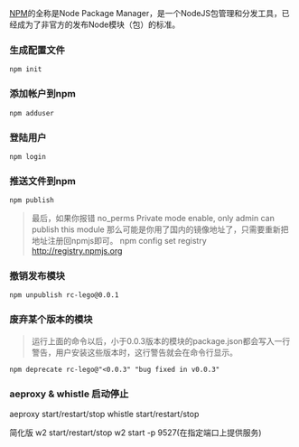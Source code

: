 [NPM](https://www.npmjs.com/)的全称是Node Package Manager，是一个NodeJS包管理和分发工具，已经成为了非官方的发布Node模块（包）的标准。

### 生成配置文件
```
npm init
```

### 添加帐户到npm
```
npm adduser
```

### 登陆用户
```
npm login
```

### 推送文件到npm
```
npm publish
```

> 最后，如果你报错
> no_perms Private mode enable, only admin can publish this module
> 那么可能是你用了国内的镜像地址了，只需要重新把地址注册回npmjs即可。
> npm config set registry http://registry.npmjs.org

### 撤销发布模块
```
npm unpublish rc-lego@0.0.1
```

### 废弃某个版本的模块
> 运行上面的命令以后，小于0.0.3版本的模块的package.json都会写入一行警告，用户安装这些版本时，这行警告就会在命令行显示。

```
npm deprecate rc-lego@"<0.0.3" "bug fixed in v0.0.3"
```

### aeproxy & whistle 启动停止
aeproxy start/restart/stop
whistle start/restart/stop

简化版
w2 start/restart/stop
w2 start -p 9527(在指定端口上提供服务)
